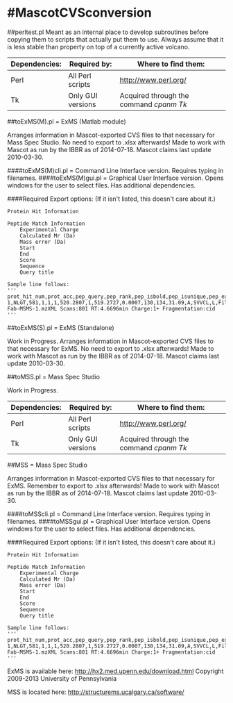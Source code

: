 #MascotCVSconversion
===================

##perltest.pl
Meant as an internal place to develop subroutines before copying them to scripts that actually put them to use. Always assume that it is less stable than property on top of a currently active volcano.

Dependencies: | Required by: | Where to find them:
--- | --- | ---
Perl | All Perl scripts | http://www.perl.org/
Tk  | Only GUI versions | Acquired through the command _cpanm Tk_

##toExMS(M).pl      = ExMS (Matlab module)

Arranges information in Mascot-exported CVS files to that necessary for	Mass Spec Studio. No need to export to .xlsx afterwards! Made to work with Mascot as run by the IBBR as of 2014-07-18. Mascot claims last update 2010-03-30.

####toExMS(M)cli.pl	= Command Line Interface version. Requires typing in filenames.
####toExMS(M)gui.pl	= Graphical User Interface version. Opens windows for the user to select files. Has additional dependencies.

####Required Export options:
	(If it isn't listed, this doesn't care about it.)

	Protein Hit Information

	Peptide Match Information
		Experimental Charge
		Calculated Mr (Da)
		Mass error (Da)
		Start
		End
		Score
		Sequence
		Query title

	Sample line follows:
	'''
	prot_hit_num,prot_acc,pep_query,pep_rank,pep_isbold,pep_isunique,pep_exp_mz,pep_exp_z,pep_calc_mr,pep_delta,pep_start,pep_end,pep_score,pep_res_before,pep_seq,pep_res_after,pep_scan_title
	1,NLGT,581,1,1,1,520.2807,1,519.2727,0.0007,130,134,31.09,A,SVVCL,L,File:06262014-Fab-MSMS-1.mzXML Scans:801 RT:4.6696min Charge:1+ Fragmentation:cid
	'''

##toExMS(S).pl  = ExMS (Standalone)

Work in Progress. Arranges information in Mascot-exported CVS files to that necessary for ExMS. No need to export to .xlsx afterwards! Made to work with Mascot as run by the IBBR as of 2014-07-18. Mascot claims last update 2010-03-30.

##toMSS.pl       = Mass Spec Studio

Work in Progress. 

Dependencies: | Required by: | Where to find them:
--- | --- | ---
Perl | All Perl scripts | http://www.perl.org/
Tk  | Only GUI versions | Acquired through the command _cpanm Tk_

##MSS      = Mass Spec Studio

Arranges information in Mascot-exported CVS files to that necessary for	ExMS. Remember to export to .xlsx afterwards! Made to work with Mascot as run by the IBBR as of 2014-07-18. Mascot claims last update 2010-03-30.

####toMSScli.pl	= Command Line Interface version. Requires typing in filenames.
####toMSSgui.pl	= Graphical User Interface version. Opens windows for the user to select files. Has additional dependencies.

####Required Export options:
	(If it isn't listed, this doesn't care about it.)

	Protein Hit Information

	Peptide Match Information
		Experimental Charge
		Calculated Mr (Da)
		Mass error (Da)
		Start
		End
		Score
		Sequence
		Query title

	Sample line follows:
	'''
	prot_hit_num,prot_acc,pep_query,pep_rank,pep_isbold,pep_isunique,pep_exp_mz,pep_exp_z,pep_calc_mr,pep_delta,pep_start,pep_end,pep_score,pep_res_before,pep_seq,pep_res_after,pep_scan_title
	1,NLGT,581,1,1,1,520.2807,1,519.2727,0.0007,130,134,31.09,A,SVVCL,L,File:06262014-Fab-MSMS-1.mzXML Scans:801 RT:4.6696min Charge:1+ Fragmentation:cid
	'''

ExMS is available here: http://hx2.med.upenn.edu/download.html
Copyright 2009-2013 University of Pennsylvania

MSS is located here: http://structurems.ucalgary.ca/software/

